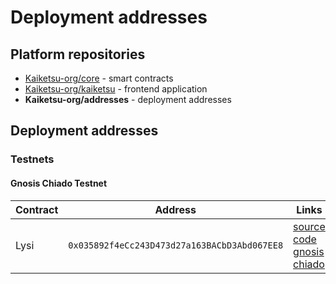 # Deployment addresses

## Platform repositories

- [Kaiketsu-org/core](https://github.com/kaiketsu-org/core) - smart contracts
- [Kaiketsu-org/kaiketsu](https://github.com/Kaiketsu-org/kaiketsu) - frontend application
- **Kaiketsu-org/addresses** - deployment addresses


## Deployment addresses

### Testnets

#### Gnosis Chiado Testnet

| Contract           | Address                                      | Links                                                                                                                                                                                               |
|--------------------|----------------------------------------------|-----------------------------------------------------------------------------------------------------------------------------------------------------------------------------------------------------|
|    Lysi    | `0x035892f4eCc243D473d27a163BACbD3Abd067EE8` | [source code](https://github.com/Kaiketsu-org/core/blob/main/contracts/token/Lysi.sol) [gnosis chiado](https://gnosis-chiado.blockscout.com/address/0x035892f4eCc243D473d27a163BACbD3Abd067EE8)   |

